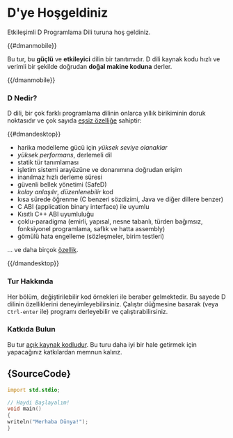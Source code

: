 # D'ye Hoşgeldiniz

Etkileşimli D Programlama Dili turuna hoş geldiniz.

{{#dmanmobile}}

Bu tur, bu __güçlü__ ve __etkileyici__ dilin bir tanıtımıdır. D dili kaynak kodu hızlı ve verimli bir şekilde doğrudan __doğal makine koduna__ derler. 

{{/dmanmobile}}

### D Nedir?

D dili, bir çok farklı programlama dilinin onlarca yıllık birikiminin doruk noktasıdır ve çok sayıda [eşsiz özelliğe](http://dlang.org/overview.html) sahiptir:

{{#dmandesktop}}

- harika modelleme gücü için _yüksek seviye olanaklar_
- _yüksek performans_, derlemeli dil
- statik tür tanımlaması
- işletim sistemi arayüzüne ve donanımına doğrudan erişim
- inanılmaz hızlı derleme süresi
- güvenli bellek yönetimi (SafeD)
- _kolay anlaşılır_, _düzenlenebilir_ kod
- kısa sürede öğrenme (C benzeri sözdizimi, Java ve diğer dillere benzer)
- C ABI (application binary interface) ile uyumlu
- Kısıtlı C++ ABI uyumluluğu
- çoklu-paradigma (emirli, yapısal, nesne tabanlı, türden bağımsız, fonksiyonel programlama, saflık ve hatta assembly)
- gömülü hata engelleme (sözleşmeler, birim testleri)

... ve daha birçok [özellik](http://dlang.org/overview.html).

{{/dmandesktop}}

### Tur Hakkında

Her bölüm, değiştirilebilir kod örnekleri ile beraber gelmektedir. Bu sayede D dilinin özelliklerini deneyimleyebilirsiniz.
Çalıştır düğmesine basarak (veya `Ctrl-enter` ile) programı derleyebilir ve çalıştırabilirsiniz.

### Katkıda Bulun

Bu tur [açık kaynak kodludur](https://github.com/stonemaster/dlang-tour).
Bu turu daha iyi bir hale getirmek için yapacağınız katkılardan memnun kalırız.

## {SourceCode}

```d
import std.stdio;

// Haydi Başlayalım!
void main()
{
writeln("Merhaba Dünya!");
}
```

